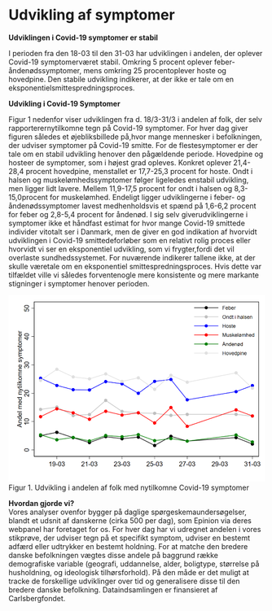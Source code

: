 # Udvikling af symptomer
__Udviklingen i Covid-19 symptomer er stabil__
  
I perioden fra den 18-03 til den 31-03 har udviklingen i andelen, der oplever Covid-19 symptomerværet stabil. Omkring 5 procent oplever feber- åndenødssymptomer, mens omkring 25 procentoplever hoste og hovedpine. Den stabile udvikling indikerer, at der ikke er tale om en eksponentielsmittespredningsproces.

__Udvikling i Covid-19 Symptomer__  

Figur 1 nedenfor viser udviklingen fra d. 18/3-31/3 i andelen af folk, der selv rapporterernytilkomne tegn på Covid-19 symptomer. For hver dag giver figuren således et øjebliksbillede på,hvor mange mennesker i befolkningen, der udviser symptomer på Covid-19 smitte. For de flestesymptomer er der tale om en stabil udvikling henover den pågældende periode. Hovedpine og hosteer de symptomer, som i højest grad opleves. Konkret oplever 21,4-28,4 procent hovedpine, menstallet er 17,7-25,3 procent for hoste. Ondt i halsen og muskelømhedssymptomer følger ligeledes enstabil udvikling, men ligger lidt lavere. Mellem 11,9-17,5 procent for ondt i halsen og 8,3-15,0procent for muskelømhed. Endeligt ligger udviklingerne i feber- og åndenødssymptomer lavest medhenholdsvis et spænd på 1,6-6,2 procent for feber og 2,8-5,4 procent for åndenød. I sig selv giverudviklingerne i symptomer ikke et håndfast estimat for hvor mange Covid-19 smittede individer vitotalt ser i Danmark, men de giver en god indikation af hvorvidt udviklingen i Covid-19 smittedeforløber som en relativt rolig proces eller hvorvidt vi ser en eksponentiel udvikling, som vi frygter,fordi det vil overlaste sundhedssystemet. For nuværende indikerer tallene ikke, at der skulle væretale om en eksponentiel smittespredningsproces. Hvis dette var tilfældet ville vi således forventenogle mere konsistente og mere markante stigninger i symptomer henover perioden.

![missing image](https://raw.githubusercontent.com/centre-for-humanities-computing/HOPE_website_content/master/images/Picture1.png) Figur 1. Udvikling i andelen af folk med nytilkomne Covid-19 symptomer


__Hvordan gjorde vi?__  
Vores analyser ovenfor bygger på daglige spørgeskemaundersøgelser, blandt et udsnit af danskerne (cirka 500 per dag), som Epinion via deres webpanel har foretaget for os. For hver dag har vi udregnet andelen i vores stikprøve, der udviser tegn på et specifikt symptom, udviser en bestemt adfærd eller udtrykker en bestemt holdning. For at matche den bredere danske befolkningen vægtes disse andele på baggrund række demografiske variable (geografi, uddannelse, alder, boligtype, størrelse på husholdning, og ideologisk tilhørsforhold). På den måde er det muligt at tracke de forskellige udviklinger over tid og generalisere disse til den bredere danske befolkning. Dataindsamlingen er finansieret af Carlsbergfondet.


